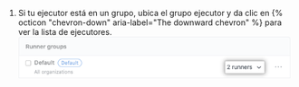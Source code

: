 1. Si tu ejecutor está en un grupo, ubica el grupo ejecutor y da clic en {% octicon "chevron-down" aria-label="The downward chevron" %} para ver la lista de ejecutores. ![Listar el grupo ejecutor](/assets/images/help/settings/actions-org-enterprise-list-group-runners.png)
